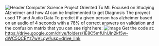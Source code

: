 ![Header](../main/AFDA_Logo.png)
Computer Science Project Oriented To ML 
Focused on Studying Alzheimer and how AI can be Implemented to get Diagnosis 
The proyect used TF and Audio Data To predict if a given person has alzheimer based on an audio of 4 seconds with a 78% of correct answers on validation and the confusion matrix that you can see right here:
![image](../main/Matriz.png)
Get the code at:
https://drive.google.com/drive/folders/1E8C5mfUhUIn2kf5w-dWC5QCEYz7wVLqw?usp=drive_link
